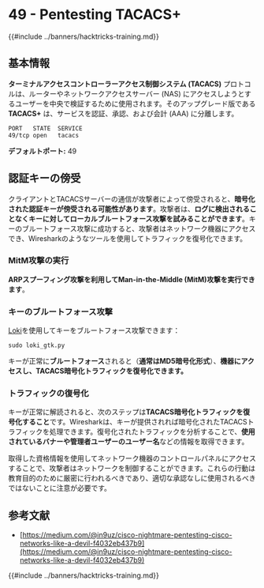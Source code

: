 # 49 - Pentesting TACACS+

{{#include ../banners/hacktricks-training.md}}

## 基本情報

**ターミナルアクセスコントローラーアクセス制御システム (TACACS)** プロトコルは、ルーターやネットワークアクセスサーバー (NAS) にアクセスしようとするユーザーを中央で検証するために使用されます。そのアップグレード版である **TACACS+** は、サービスを認証、承認、および会計 (AAA) に分離します。
```
PORT   STATE  SERVICE
49/tcp open   tacacs
```
**デフォルトポート:** 49

## 認証キーの傍受

クライアントとTACACSサーバーの通信が攻撃者によって傍受されると、**暗号化された認証キーが傍受される可能性があります**。攻撃者は、**ログに検出されることなくキーに対してローカルブルートフォース攻撃を試みることができます**。キーのブルートフォース攻撃に成功すると、攻撃者はネットワーク機器にアクセスでき、Wiresharkのようなツールを使用してトラフィックを復号化できます。

### MitM攻撃の実行

**ARPスプーフィング攻撃を利用してMan-in-the-Middle (MitM)攻撃を実行できます**。

### キーのブルートフォース攻撃

[Loki](https://c0decafe.de/svn/codename_loki/trunk/)を使用してキーをブルートフォース攻撃できます：
```
sudo loki_gtk.py
```
キーが正常に**ブルートフォース**されると（**通常はMD5暗号化形式**）、**機器にアクセスし、TACACS暗号化トラフィックを復号化できます。**

### トラフィックの復号化

キーが正常に解読されると、次のステップは**TACACS暗号化トラフィックを復号化すること**です。Wiresharkは、キーが提供されれば暗号化されたTACACSトラフィックを処理できます。復号化されたトラフィックを分析することで、**使用されているバナーや管理者ユーザーのユーザー名**などの情報を取得できます。

取得した資格情報を使用してネットワーク機器のコントロールパネルにアクセスすることで、攻撃者はネットワークを制御することができます。これらの行動は教育目的のために厳密に行われるべきであり、適切な承認なしに使用されるべきではないことに注意が必要です。

## 参考文献

- [https://medium.com/@in9uz/cisco-nightmare-pentesting-cisco-networks-like-a-devil-f4032eb437b9](https://medium.com/@in9uz/cisco-nightmare-pentesting-cisco-networks-like-a-devil-f4032eb437b9)

{{#include ../banners/hacktricks-training.md}}
